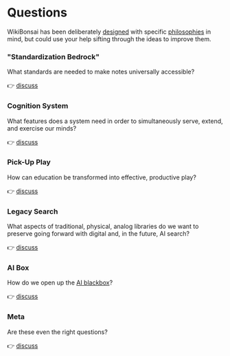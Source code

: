 # Questions

WikiBonsai has been deliberately [designed][wibomd-doc-design] with specific [philosophies][wibomd-doc-philosophy] in mind, but could use your help sifting through the ideas to improve them.

### "Standardization Bedrock"

What standards are needed to make notes universally accessible?

👉 [discuss][wibomd-disc-1]

### Cognition System

What features does a system need in order to simultaneously serve, extend, and exercise our minds?

👉 [discuss][wibomd-disc-2]

### Pick-Up Play

How can education be transformed into effective, productive play?

👉 [discuss][wibomd-disc-3]

### Legacy Search

What aspects of traditional, physical, analog libraries do we want to preserve going forward with digital and, in the future, AI search?

👉 [discuss][wibomd-disc-4]

### AI Box

How do we open up the [AI blackbox][techtarget-ai-blackbox]?

👉 [discuss][wibomd-disc-5]

### Meta

Are these even the right questions?

👉 [discuss][wibomd-disc-6]


[techtarget-ai-blackbox]: <https://www.techtarget.com/whatis/definition/black-box-AI>

[wibomd-disc-1]: <https://github.com/wikibonsai/wikibonsai/discussions/1>
[wibomd-disc-2]: <https://github.com/wikibonsai/wikibonsai/discussions/2>
[wibomd-disc-3]: <https://github.com/wikibonsai/wikibonsai/discussions/3>
[wibomd-disc-4]: <https://github.com/wikibonsai/wikibonsai/discussions/4>
[wibomd-disc-5]: <https://github.com/wikibonsai/wikibonsai/discussions/5>
[wibomd-disc-6]: <https://github.com/wikibonsai/wikibonsai/discussions/6>

[wibomd-doc-design]: <https://github.com/wikibonsai/wikibonsai/tree/main/docs/DESIGN.md>
[wibomd-doc-philosophy]: <https://github.com/wikibonsai/wikibonsai/tree/main/docs/PHILOSOPHY.md>
